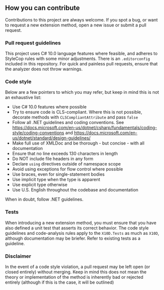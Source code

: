 ## How you can contribute

Contributions to this project are always welcome. If you spot a bug, or want to request a new extension method, open a new issue
or submit a pull request.

### Pull request guidelines

This project uses C# 10.0 language features where feasible, and adheres to StyleCop rules with some minor adjustments.
There is an `.editorconfig` included in this repository. For quick and painless pull requests, ensure that the analyzer does not
throw warnings.

### Code style

Below are a few pointers to which you may refer, but keep in mind this is not an exhaustive list:

- Use C# 10.0 features where possible
- Try to ensure code is CLS-compliant. Where this is not possible, decorate methods with `CLSCompliantAttribute` and pass `false`
- Follow all .NET guidelines and coding conventions.
  See https://docs.microsoft.com/en-us/dotnet/csharp/fundamentals/coding-style/coding-conventions
  and https://docs.microsoft.com/en-us/dotnet/standard/design-guidelines/
- Make full use of XMLDoc and be thorough - but concise - with all documentation
- Ensure that no line exceeds 130 characters in length
- Do NOT include file headers in any form
- Declare `using` directives outside of namespace scope
- Avoid using exceptions for flow control where possible
- Use braces, even for single-statement bodies
- Use implicit type when the type is apparent
- Use explicit type otherwise
- Use U.S. English throughout the codebase and documentation

When in doubt, follow .NET guidelines.

### Tests

When introducing a new extension method, you must ensure that you have also defined a unit test that asserts its correct behavior.
The code style guidelines and code-analysis rules apply to the `X10D.Tests` as much as `X10D`, although documentation may
be briefer. Refer to existing tests as a guideline.

### Disclaimer

In the event of a code style violation, a pull request may be left open (or closed entirely) without merging. Keep in mind this does
not mean the theory or implementation of the method is inherently bad or rejected entirely (although if this is the case, it will
be outlined)
